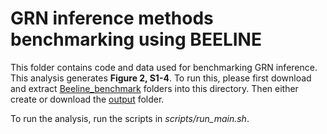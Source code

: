 # GRN inference methods benchmarking using BEELINE 

This folder contains code and data used for benchmarking GRN inference. This analysis generates **Figure 2, S1-4**. To run this, please first download and extract [Beeline_benchmark](https://cnobjects.s3.amazonaws.com/OneSC/manuscript_github_data/benchmark_network_inference_ensemble_BEELINE/Beeline_benchmark.tar.gz) folders into this directory. Then either create or download  the [output](https://cnobjects.s3.amazonaws.com/OneSC/manuscript_github_data/benchmark_network_inference_ensemble_BEELINE/output.tar.gz) folder. 

To run the analysis, run the scripts in *scripts/run_main.sh*. 